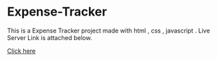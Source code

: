 # Expense-Tracker
This is a Expense Tracker project made with html , css , javascript .
Live Server Link is attached below.

<a href="https://altafalam3.github.io/Expense-Tracker/" target="_blank" >Click here</a>
